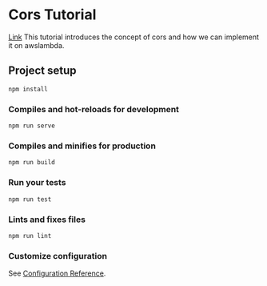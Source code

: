 # Cors Tutorial
[Link](https://docs.google.com/presentation/d/1-PvKBqh7mFWSQO57H__JJ3pFgHoJPk2R1pqHMLbLX38/edit?usp=sharing)
This tutorial introduces the concept of cors and how we can implement it on awslambda.

## Project setup
```
npm install
```

### Compiles and hot-reloads for development
```
npm run serve
```

### Compiles and minifies for production
```
npm run build
```

### Run your tests
```
npm run test
```

### Lints and fixes files
```
npm run lint
```

### Customize configuration
See [Configuration Reference](https://cli.vuejs.org/config/).
